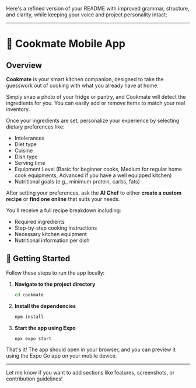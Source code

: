 Here's a refined version of your README with improved grammar, structure, and clarity, while keeping your voice and project personality intact:

---

# 🍳 Cookmate Mobile App

## Overview

**Cookmate** is your smart kitchen companion, designed to take the guesswork out of cooking with what you already have at home.

Simply snap a photo of your fridge or pantry, and Cookmate will detect the ingredients for you. You can easily add or remove items to match your real inventory.

Once your ingredients are set, personalize your experience by selecting dietary preferences like:

* Intolerances
* Diet type
* Cuisine
* Dish type
* Serving time
* Equipment Level (Basic for beginner cooks, Medium for regular home cook equipments, Advanced if you have a well equipped kitchen)
* Nutritional goals (e.g., minimum protein, carbs, fats)

After setting your preferences, ask the **AI Chef** to either **create a custom recipe** or **find one online** that suits your needs.

You'll receive a full recipe breakdown including:

* Required ingredients
* Step-by-step cooking instructions
* Necessary kitchen equipment
* Nutritional information per dish

## 🚀 Getting Started

Follow these steps to run the app locally:

1. **Navigate to the project directory**

   ```bash
   cd cookmate
   ```

2. **Install the dependencies**

   ```bash
   npm install
   ```

3. **Start the app using Expo**

   ```bash
   npx expo start
   ```

That's it! The app should open in your browser, and you can preview it using the Expo Go app on your mobile device.

---

Let me know if you want to add sections like features, screenshots, or contribution guidelines!
